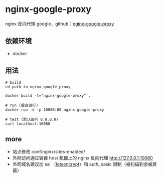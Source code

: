 # nginx-google-proxy

nginx 反向代理 google，github：[nginx-google-proxy](https://github.com/hectorqiu/nginx-google-proxy)

## 依赖环境
+ docker

## 用法

```
# build
cd path_to_nginx_google_proxy

docker build -t="nginx-google-proxy" .

# run (后台运行)
docker run -d -p 10080:80 nginx-google-proxy

# test (默认监听 0.0.0.0)
curl localhost:10080
```

## more
+ 站点修改 conf/nginx/sites-enabled/
+ 外网访问通过容器 host 机器上的 nginx 反向代理 http://127.0.0.1:10080
+ 外网域名建议加 ssl （[letsencrypt](https://letsencrypt.org/)）和 auth_basic 限制（被扫描到会被屏蔽）